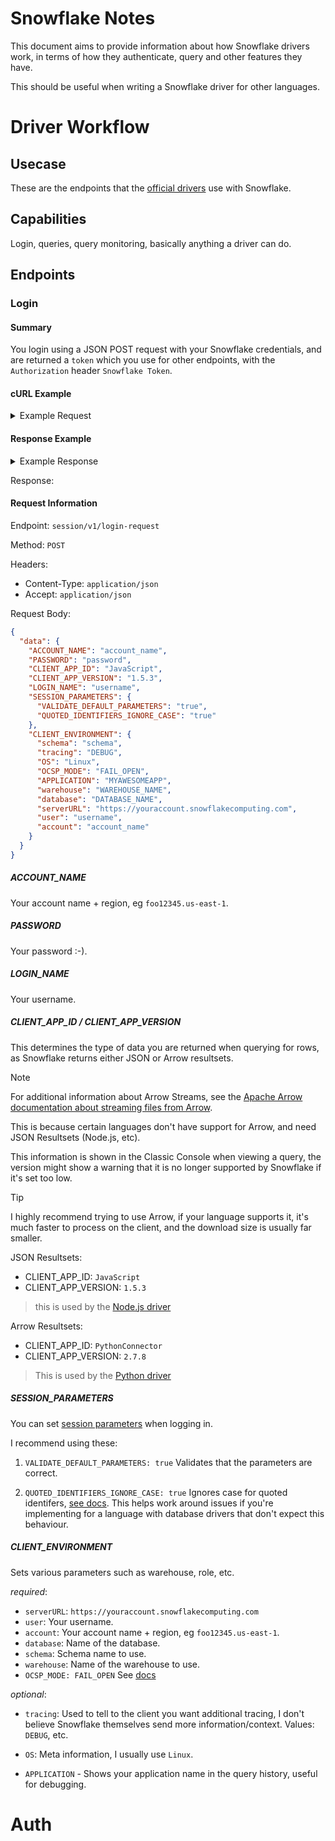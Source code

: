 # Snowflake Notes
This document aims to provide information about how Snowflake drivers work, in terms of how they authenticate, query and other features they have.

This should be useful when writing a Snowflake driver for other languages.

# Driver Workflow

## Usecase
These are the endpoints that the [official drivers](https://docs.snowflake.com/en/developer-guide/drivers) use with Snowflake.

## Capabilities
Login, queries, query monitoring, basically anything a driver can do.

## Endpoints

### Login

#### Summary
You login using a JSON POST request with your Snowflake credentials, and are returned a `token` which you use for other endpoints, with the `Authorization` header `Snowflake Token`.

#### cURL Example
<details>
<summary>Example Request</summary>

```sh
curl 'https://xxx.us-east-1.snowflakecomputing.com/session/v1/login-request' \
-X POST \
-H 'Host: xxx.us-east-1.snowflakecomputing.com' \
-H 'Accept: application/json' \
-H 'Content-Type: application/json' \
--data-raw '{
  "data": {
    "ACCOUNT_NAME": "xxx.us-east-1",
    "PASSWORD": "xxx",
    "CLIENT_APP_ID": "JavaScript",
    "CLIENT_APP_VERSION": "1.5.3",
    "LOGIN_NAME": "yourusername",
    "SESSION_PARAMETERS": {
      "VALIDATE_DEFAULT_PARAMETERS": "true",
      "QUOTED_IDENTIFIERS_IGNORE_CASE": "true"
    },
    "CLIENT_ENVIRONMENT": {
      "schema": "yourschema",
      "tracing": "DEBUG",
      "OS": "Linux",
      "OCSP_MODE": "FAIL_OPEN",
      "APPLICATION": "MYAWESOMEAPP",
      "warehouse": "yourwarehouse",
      "database": "yourdatabase",
      "serverURL": "https://xxx.us-east-1.snowflakecomputing.com",
      "user": "yourusername",
      "account": "xxx.us-east-1"
    }
  }
}
'
```

</details>

#### Response Example

<details>
<summary>Example Response</summary>

Valid respons
```json

{
  "data": {
    "masterToken": "ver:3-hint:xxx",
    "token": "ver:3-hint:xxx",
    "validityInSeconds": 3600,
    "masterValidityInSeconds": 14400,
    "displayUserName": "My User",
    "serverVersion": "7.44.2",
    "firstLogin": false,
    "remMeToken": null,
    "remMeValidityInSeconds": 0,
    "healthCheckInterval": 45,
    "newClientForUpgrade": null,
    "sessionId": 111111111111111,
    "parameters": [
      {
        "name": "TIMESTAMP_OUTPUT_FORMAT",
        "value": "YYYY-MM-DD HH24:MI:SS.FF3 TZHTZM"
      },
      {
        "name": "CLIENT_PREFETCH_THREADS",
        "value": 4
      },
      {
        "name": "JS_TREAT_INTEGER_AS_BIGINT",
        "value": false
      },
      {
        "name": "TIME_OUTPUT_FORMAT",
        "value": "HH24:MI:SS"
      },
      {
        "name": "CLIENT_RESULT_CHUNK_SIZE",
        "value": 160
      },
      {
        "name": "TIMESTAMP_TZ_OUTPUT_FORMAT",
        "value": ""
      },
      {
        "name": "CLIENT_SESSION_KEEP_ALIVE",
        "value": false
      },
      {
        "name": "CLIENT_OUT_OF_BAND_TELEMETRY_ENABLED",
        "value": false
      },
      {
        "name": "CLIENT_METADATA_USE_SESSION_DATABASE",
        "value": false
      },
      {
        "name": "QUERY_CONTEXT_CACHE_SIZE",
        "value": 5
      },
      {
        "name": "ENABLE_STAGE_S3_PRIVATELINK_FOR_US_EAST_1",
        "value": false
      },
      {
        "name": "TIMESTAMP_NTZ_OUTPUT_FORMAT",
        "value": "YYYY-MM-DD HH24:MI:SS.FF3"
      },
      {
        "name": "CLIENT_RESULT_PREFETCH_THREADS",
        "value": 1
      },
      {
        "name": "CLIENT_METADATA_REQUEST_USE_CONNECTION_CTX",
        "value": false
      },
      {
        "name": "CLIENT_HONOR_CLIENT_TZ_FOR_TIMESTAMP_NTZ",
        "value": true
      },
      {
        "name": "CLIENT_MEMORY_LIMIT",
        "value": 1536
      },
      {
        "name": "CLIENT_TIMESTAMP_TYPE_MAPPING",
        "value": "TIMESTAMP_LTZ"
      },
      {
        "name": "TIMEZONE",
        "value": "UTC"
      },
      {
        "name": "CLIENT_RESULT_PREFETCH_SLOTS",
        "value": 2
      },
      {
        "name": "CLIENT_TELEMETRY_ENABLED",
        "value": true
      },
      {
        "name": "CLIENT_USE_V1_QUERY_API",
        "value": true
      },
      {
        "name": "CLIENT_DISABLE_INCIDENTS",
        "value": true
      },
      {
        "name": "CLIENT_RESULT_COLUMN_CASE_INSENSITIVE",
        "value": false
      },
      {
        "name": "BINARY_OUTPUT_FORMAT",
        "value": "HEX"
      },
      {
        "name": "CSV_TIMESTAMP_FORMAT",
        "value": ""
      },
      {
        "name": "CLIENT_ENABLE_LOG_INFO_STATEMENT_PARAMETERS",
        "value": false
      },
      {
        "name": "JS_DRIVER_DISABLE_OCSP_FOR_NON_SF_ENDPOINTS",
        "value": false
      },
      {
        "name": "CLIENT_TELEMETRY_SESSIONLESS_ENABLED",
        "value": true
      },
      {
        "name": "CLIENT_CONSENT_CACHE_ID_TOKEN",
        "value": false
      },
      {
        "name": "CLIENT_FORCE_PROTECT_ID_TOKEN",
        "value": true
      },
      {
        "name": "DATE_OUTPUT_FORMAT",
        "value": "YYYY-MM-DD"
      },
      {
        "name": "CLIENT_STAGE_ARRAY_BINDING_THRESHOLD",
        "value": 65280
      },
      {
        "name": "CLIENT_SESSION_KEEP_ALIVE_HEARTBEAT_FREQUENCY",
        "value": 3600
      },
      {
        "name": "AUTOCOMMIT",
        "value": true
      },
      {
        "name": "CLIENT_SESSION_CLONE",
        "value": false
      },
      {
        "name": "TIMESTAMP_LTZ_OUTPUT_FORMAT",
        "value": ""
      }
    ],
    "sessionInfo": {
      "databaseName": null,
      "schemaName": null,
      "warehouseName": "XXX",
      "roleName": "YYY"
    },
    "idToken": null,
    "idTokenValidityInSeconds": 0,
    "responseData": null,
    "mfaToken": null,
    "mfaTokenValidityInSeconds": 0
  },
  "code": null,
  "message": null,
  "success": true
}
```

</details>

Response:

#### Request Information

Endpoint: `session/v1/login-request`

Method: `POST`

Headers:
- Content-Type: `application/json`
- Accept: `application/json`

Request Body:

```json
{
  "data": {
    "ACCOUNT_NAME": "account_name",
    "PASSWORD": "password",
    "CLIENT_APP_ID": "JavaScript",
    "CLIENT_APP_VERSION": "1.5.3",
    "LOGIN_NAME": "username",
    "SESSION_PARAMETERS": {
      "VALIDATE_DEFAULT_PARAMETERS": "true",
      "QUOTED_IDENTIFIERS_IGNORE_CASE": "true"
    },
    "CLIENT_ENVIRONMENT": {
      "schema": "schema",
      "tracing": "DEBUG",
      "OS": "Linux",
      "OCSP_MODE": "FAIL_OPEN",
      "APPLICATION": "MYAWESOMEAPP",
      "warehouse": "WAREHOUSE_NAME",
      "database": "DATABASE_NAME",
      "serverURL": "https://youraccount.snowflakecomputing.com",
      "user": "username",
      "account": "account_name"
    }
  }
}
```

##### ACCOUNT_NAME
Your account name + region, eg `foo12345.us-east-1`.

##### PASSWORD
Your password :-).

##### LOGIN_NAME
Your username.

##### CLIENT_APP_ID / CLIENT_APP_VERSION

This determines the type of data you are returned when querying for rows, as Snowflake returns either JSON or Arrow resultsets.

> [!NOTE]
> For additional information about Arrow Streams, see the [Apache Arrow documentation about streaming files from Arrow](https://arrow.apache.org/docs/python/ipc.html).

This is because certain languages don't have support for Arrow, and need JSON Resultsets (Node.js, etc).

This information is shown in the Classic Console when viewing a query, the version might show a warning that it is no longer supported by Snowflake if it's set too low.

> [!TIP]
> I highly recommend trying to use Arrow, if your language supports it, it's much faster to process on the client, and the download size is usually far smaller.

JSON Resultsets:

- CLIENT_APP_ID: `JavaScript`
- CLIENT_APP_VERSION: `1.5.3`

> this is used by the [Node.js driver](https://docs.snowflake.com/en/developer-guide/node-js/nodejs-driver)

Arrow Resultsets:

- CLIENT_APP_ID: `PythonConnector`
- CLIENT_APP_VERSION: `2.7.8`

> This is used by the [Python driver](https://github.com/snowflakedb/snowflake-connector-python)

##### SESSION_PARAMETERS

You can set [session parameters](https://docs.snowflake.com/en/sql-reference/parameters) when logging in.

I recommend using these:

1. `VALIDATE_DEFAULT_PARAMETERS: true`
Validates that the parameters are correct.

2. `QUOTED_IDENTIFIERS_IGNORE_CASE: true`
Ignores case for quoted identifers, [see docs](https://docs.snowflake.com/en/sql-reference/identifiers-syntax#migrating-from-databases-that-treat-double-quoted-identifiers-as-case-insensitive). This helps work around issues if you're implementing for a language with database drivers that don't expect this behaviour.

##### CLIENT_ENVIRONMENT

Sets various parameters such as warehouse, role, etc.

*required*:

- `serverURL`: `https://youraccount.snowflakecomputing.com`
- `user`: Your username.
- `account`: Your account name + region, eg `foo12345.us-east-1`.
- `database`: Name of the database.
- `schema`: Schema name to use.
- `warehouse`: Name of the warehouse to use.
- `OCSP_MODE: FAIL_OPEN` See [docs](https://docs.snowflake.com/en/user-guide/ocsp)

*optional*:

- `tracing`: Used to tell to the client you want additional tracing, I don't believe Snowflake themselves send more information/context. Values: `DEBUG`, etc.

- `OS`: Meta information, I usually use `Linux`.
- `APPLICATION` - Shows your application name in the query history, useful for debugging.

# Auth
